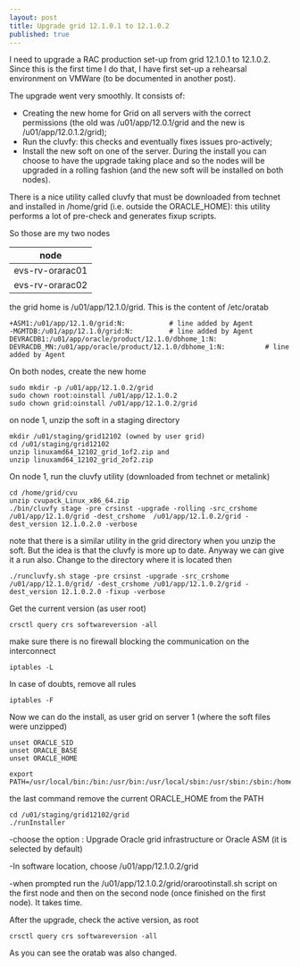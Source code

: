 ```yaml
---
layout: post
title: Upgrade grid 12.1.0.1 to 12.1.0.2
published: true
---
```

I need to upgrade a RAC production set-up from grid 12.1.0.1 to 12.1.0.2. Since this is the first time I do that, I have first set-up a rehearsal environment on VMWare (to be documented in another post).

The upgrade went very smoothly. It consists of:

- Creating the new home for Grid on all servers with the correct permissions (the old was /u01/app/12.0.1/grid and the new is /u01/app/12.0.1.2/grid);
- Run the cluvfy: this checks and eventually fixes issues pro-actively;
- Install the new soft on one of the server. During the install you can choose to have the upgrade taking place and so the nodes will be upgraded in a rolling fashion (and the new soft will be installed on both nodes).

There is a nice utility called cluvfy that must be downloaded from technet and installed in /home/grid (i.e. outside the ORACLE_HOME): this utility performs a lot of pre-check and generates fixup scripts.

So those are my two nodes

| node |
|------|
| evs-rv-orarac01 |
| evs-rv-orarac02 |

the grid home is /u01/app/12.1.0/grid. This is the content of /etc/oratab

```
+ASM1:/u01/app/12.1.0/grid:N:           # line added by Agent
-MGMTDB:/u01/app/12.1.0/grid:N:         # line added by Agent
DEVRACDB1:/u01/app/oracle/product/12.1.0/dbhome_1:N:
DEVRACDB_MN:/u01/app/oracle/product/12.1.0/dbhome_1:N:          # line added by Agent
```

On both nodes, create the new home
```
sudo mkdir -p /u01/app/12.1.0.2/grid
sudo chown root:oinstall /u01/app/12.1.0.2
sudo chown grid:oinstall /u01/app/12.1.0.2/grid
```
on node 1, unzip the soft in a staging directory
```
mkdir /u01/staging/grid12102 (owned by user grid)
cd /u01/staging/grid12102
unzip linuxamd64_12102_grid_1of2.zip and 
unzip linuxamd64_12102_grid_2of2.zip
```


On node 1, run the cluvfy utility (downloaded from technet or metalink)

```
cd /home/grid/cvu
unzip cvupack_Linux_x86_64.zip
./bin/cluvfy stage -pre crsinst -upgrade -rolling -src_crshome /u01/app/12.1.0/grid -dest_crshome  /u01/app/12.1.0.2/grid -dest_version 12.1.0.2.0 -verbose
```

note that there is a similar utility in the grid directory when you unzip the soft. But the idea is that the cluvfy is more up to date. Anyway we can give it a run also. Change to the directory where it is located then

```
./runcluvfy.sh stage -pre crsinst -upgrade -src_crshome /u01/app/12.1.0/grid/ -dest_crshome /u01/app/12.1.0.2/grid -dest_version 12.1.0.2.0 -fixup -verbose
```

Get the current version (as user root)

```
crsctl query crs softwareversion -all
```

make sure there is no firewall blocking the communication on the interconnect

```
iptables -L
```

In case of doubts, remove all rules

```
iptables -F
```

Now we can do the install, as user grid on server 1 (where the soft files were unzipped)

```
unset ORACLE_SID
unset ORACLE_BASE
unset ORACLE_HOME

export PATH=/usr/local/bin:/bin:/usr/bin:/usr/local/sbin:/usr/sbin:/sbin:/home/grid/bin
```

the last command remove the current ORACLE_HOME from the PATH

```
cd /u01/staging/grid12102/grid
./runInstaller
```

-choose the option : Upgrade Oracle grid infrastructure or Oracle ASM (it is selected by default)

-In software location, choose /u01/app/12.1.0.2/grid

-when prompted run the /u01/app/12.1.0.2/grid/orarootinstall.sh script on the first node and then on the second node (once finished on the first node). It takes time.

After the upgrade, check the active version, as root

```
crsctl query crs softwareversion -all
```

As you can see the oratab was also changed.

